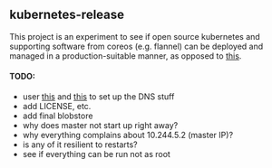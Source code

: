 ## kubernetes-release

This project is an experiment to see if open source kubernetes and supporting software from coreos (e.g. flannel) can be deployed and managed in a production-suitable manner, as opposed to [this](https://github.com/kubernetes/kubernetes/tree/master/cluster).

#### TODO:

- user [this](https://coreos.com/kubernetes/docs/latest/configure-kubectl.html) and [this](https://coreos.com/kubernetes/docs/latest/deploy-addons.html) to set up the DNS stuff
- add LICENSE, etc.
- add final blobstore
- why does master not start up right away?
- why everything complains about 10.244.5.2 (master IP)?
- is any of it resilient to restarts?
- see if everything can be run not as root
